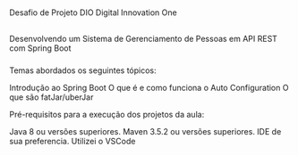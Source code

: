 # 
Desafio de Projeto DIO Digital Innovation One

##  
Desenvolvendo um Sistema de Gerenciamento de Pessoas em API REST com Spring Boot

###

Temas abordados os seguintes tópicos:

Introdução ao Spring Boot
O que é e como funciona o Auto Configuration
O que são fatJar/uberJar

Pré-requisitos para a execução dos projetos da aula:

Java 8 ou versões superiores.
Maven 3.5.2 ou versões superiores.
IDE de sua preferencia. Utilizei o VSCode
